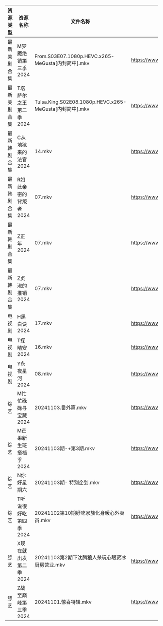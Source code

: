 | 资源类型   | 资源名称          | 文件名称                                                | 分享链接                                 | 更新时间                |
| ------ | ------------- | --------------------------------------------------- | ------------------------------------ | ------------------- |
| 最新美剧合集 | M梦魇绝镇第三季2024  | From.S03E07.1080p.HEVC.x265-MeGusta[内封简中].mkv       | https://www.alipan.com/s/eGcFxGtMg8K | 2024-11-03 16:06:02 |
| 最新美剧合集 | T塔萨尔之王第二季2024 | Tulsa.King.S02E08.1080p.HEVC.x265-MeGusta[内封简中].mkv | https://www.alipan.com/s/wvcFbATbFwX | 2024-11-03 16:06:28 |
| 最新韩剧合集 | C从地狱来的法官2024  | 14.mkv                                              | https://www.alipan.com/s/edr92CPHnET | 2024-11-03 00:05:08 |
| 最新韩剧合集 | R如此亲密的背叛者2024 | 07.mkv                                              | https://www.alipan.com/s/XPaiCBQqD2E | 2024-11-03 00:06:26 |
| 最新韩剧合集 | Z正年2024       | 07.mkv                                              | https://www.alipan.com/s/sTneuapS1wk | 2024-11-03 00:06:59 |
| 最新韩剧合集 | Z贞淑的推销2024    | 07.mkv                                              | https://www.alipan.com/s/h5xmVkTJtTV | 2024-11-03 00:07:02 |
| 电视剧    | H黑白诀2024      | 17.mkv                                              | https://www.alipan.com/s/6z8TkkXMQkW | 2024-11-03 14:05:34 |
| 电视剧    | T探晴安2024      | 16.mkv                                              | https://www.alipan.com/s/BScPfWednTi | 2024-11-03 14:06:34 |
| 电视剧    | Y永夜星河2024     | 08.mkv                                              | https://www.alipan.com/s/smoHxmfPoR7 | 2024-11-03 19:06:36 |
| 综艺     | M忙忙碌碌寻宝藏2024  | 20241103.番外篇.mkv                                    | https://www.alipan.com/s/TtfyudAgS8v | 2024-11-03 16:07:16 |
| 综艺     | M芒果新生班搭档季2024 | 20241103期-+第3期.mkv                                  | https://www.alipan.com/s/xnGaC7WzgLK | 2024-11-03 14:07:35 |
| 综艺     | N你好星期六        | 20241103期- 特别企划.mkv                                 | https://www.alipan.com/s/V89qnjC6T3z | 2024-11-03 16:07:28 |
| 综艺     | T听说很好吃第四季2024 | 20241102第10期好吃家族化身暖心外卖员.mkv                         | https://www.alipan.com/s/nf8ZxzTQNmB | 2024-11-03 00:08:18 |
| 综艺     | X现在就出发第二季2024 | 20241103第2期下沈腾狼人杀玩心眼贾冰厨房营业.mkv                      | https://www.alipan.com/s/YwguExbkfUt | 2024-11-03 14:08:35 |
| 综艺     | Z战至巅峰第三季2024  | 20241101.惊喜特辑.mkv                                   | https://www.alipan.com/s/5yE689QzaiL | 2024-11-03 14:08:48 |
